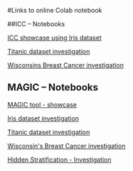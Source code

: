 #Links to online Colab notebook

##ICC – Notebooks

[ICC showcase using Iris dataset](https://colab.research.google.com/drive/1BpPk1knFja3_PIjdeVRoSQSfu6zvX7RI?usp=share_link "ICC showcase using Iris dataset")

[Titanic dataset investigation](https://colab.research.google.com/drive/1Y86TkMEFHmTZM21WLYuOBOx5udnTCrz6?usp=share_link "Titanic dataset investigation")

[Wisconsins Breast Cancer investigation](https://colab.research.google.com/drive/1kPA5aJnSKSYNHGTcYSyu-cGqahJIbo2F?usp=share_link "Wisconsin's Breast Cancer investigation")

## MAGIC – Notebooks

[MAGIC tool - showcase](https://colab.research.google.com/drive/1coqC7wT36i1OPfrsv0c9pRHbM8v5FFMU?usp=share_link "MAGIC tool - showcase")

[Iris dataset investigation](https://colab.research.google.com/drive/153-ZxqQNPnAf2ia3Wyie0rZOYhnP6VuK?usp=share_link "Iris dataset investigation")

[Titanic dataset investigation](https://colab.research.google.com/drive/1Y-ND5y8Vuu-sykVM0xYBdnvKOVA_vN1_?usp=share_link "Titanic dataset investigation")

[Wisconsin's Breast Cancer investigation](https://colab.research.google.com/drive/1yFjs42PbJx6Bgs1GIo9Bcf86I2y6dbL5?usp=share_link "Wisconsin's Breast Cancer investigation")

[Hidden Stratification - Investigation](https://colab.research.google.com/drive/1qDDgq6w_w82ItEcEahGs_0yZ_lU4sbig?usp=share_link "Hidden Stratification - Investigation")